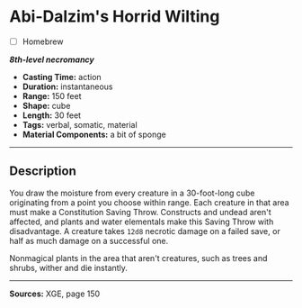 # Abi-Dalzim's Horrid Wilting
- [ ] Homebrew

***8th-level necromancy***
- **Casting Time:** action
- **Duration:** instantaneous
- **Range:** 150 feet
- **Shape:** cube
- **Length:** 30 feet
- **Tags:** verbal, somatic, material
- **Material Components:** a bit of sponge

---

## Description
You draw the moisture from every creature in a 30-foot-long cube originating from a point you choose within range.
Each creature in that area must make a Constitution Saving Throw.
Constructs and undead aren't affected, and plants and water elementals make this Saving Throw with disadvantage.
A creature takes `12d8` necrotic damage on a failed save, or half as much damage on a successful one.

Nonmagical plants in the area that aren't creatures, such as trees and shrubs, wither and die instantly.

---

**Sources:** XGE, page 150

